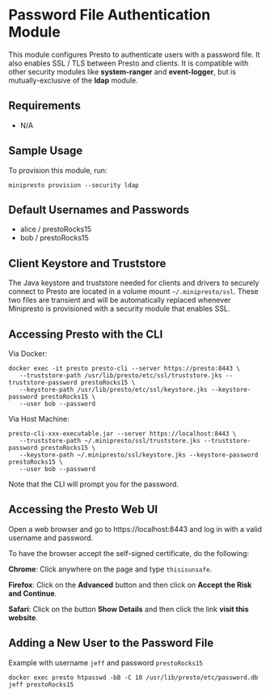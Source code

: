# Password File Authentication Module
This module configures Presto to authenticate users with a password file. It
also enables SSL / TLS between Presto and clients. It is compatible with other
security modules like **system-ranger** and **event-logger**, but is
mutually-exclusive of the **ldap** module.

## Requirements
- N/A

## Sample Usage
To provision this module, run:

```shell
minipresto provision --security ldap
```

## Default Usernames and Passwords
- alice / prestoRocks15
- bob / prestoRocks15

## Client Keystore and Truststore
The Java keystore and truststore needed for clients and drivers to securely
connect to Presto are located in a volume mount `~/.minipresto/ssl`. These two
files are transient and will be automatically replaced whenever Minipresto is
provisioned with a security module that enables SSL.

## Accessing Presto with the CLI

Via Docker:

```
docker exec -it presto presto-cli --server https://presto:8443 \
   --truststore-path /usr/lib/presto/etc/ssl/truststore.jks --truststore-password prestoRocks15 \
   --keystore-path /usr/lib/presto/etc/ssl/keystore.jks --keystore-password prestoRocks15 \
   --user bob --password
```

Via Host Machine:

```
presto-cli-xxx-executable.jar --server https://localhost:8443 \
   --truststore-path ~/.minipresto/ssl/truststore.jks --truststore-password prestoRocks15 \
   --keystore-path ~/.minipresto/ssl/keystore.jks --keystore-password prestoRocks15 \
   --user bob --password
```

Note that the CLI will prompt you for the password.

## Accessing the Presto Web UI
Open a web browser and go to https://localhost:8443 and log in with a valid
username and password.

To have the browser accept the self-signed certificate, do the following:

**Chrome**: Click anywhere on the page and type `thisisunsafe`.

**Firefox**: Click on the **Advanced** button and then click on **Accept the
Risk and Continue**.

**Safari**: Click on the button **Show Details** and then click the link **visit
this website**.

## Adding a New User to the Password File

Example with username `jeff` and password `prestoRocks15`

```
docker exec presto htpasswd -bB -C 10 /usr/lib/presto/etc/password.db jeff prestoRocks15
```
